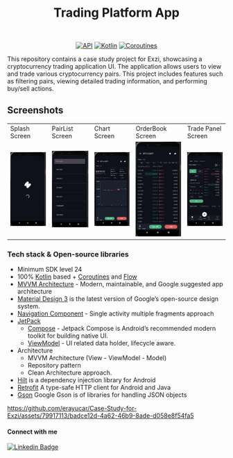 <h1 align="center">Trading Platform App</h1>
<p align="center">  
  </p>
</br>

<p align="center">
  <a href="https://android-arsenal.com/api?level=24"><img alt="API" src="https://img.shields.io/badge/API-24%2B-brightgreen.svg?style=flat"/></a>
  <a href="https://kotlinlang.org"><img alt="Kotlin" src="https://img.shields.io/badge/Kotlin-1.10.xxx-blue"/></a>
  <a href="https://developer.android.com/kotlin/coroutines"><img alt="Coroutines" src="https://img.shields.io/badge/Coroutines-Asynchronous-red"/></a>  
</p>
    <p>This repository contains a case study project for Exzi, showcasing a cryptocurrency trading application UI. The application allows users to view and trade various cryptocurrency pairs. This project includes features such as filtering pairs, viewing detailed trading information, and performing buy/sell actions.</p>

## Screenshots

<table>
    <tr>
    <td>Splash Screen</td>
    <td>PairList Screen</td>
    <td>Chart Screen</td>
    <td>OrderBook Screen</td>
    <td>Trade Panel Screen</td>

   </tr> 
  <tr>
    <td><img src="https://github.com/erayucar/Case-Study-for-Exzi/blob/main/Ekran%20Resmi%202024-05-31%2003.18.20.png"width="100%"></td>
    <td><img src="https://github.com/erayucar/Case-Study-for-Exzi/blob/main/Ekran%20Resmi%202024-05-31%2003.04.27.png" width="100%"></td>
    <td><img src="https://github.com/erayucar/Case-Study-for-Exzi/blob/main/Ekran%20Resmi%202024-05-31%2003.04.33.png" width="100%"></td>
    <td><img src="https://github.com/erayucar/Case-Study-for-Exzi/blob/main/Ekran%20Resmi%202024-05-31%2003.04.44.png" width="100%"></td>
    <td><img src="https://github.com/erayucar/Case-Study-for-Exzi/blob/main/Ekran%20Resmi%202024-05-31%2003.04.51.png" width="100%"></td>
   </tr>  
  </tr>
</table>

### Tech stack & Open-source libraries
- Minimum SDK level 24
- 100% [Kotlin](https://kotlinlang.org/) based + [Coroutines](https://github.com/Kotlin/kotlinx.coroutines) and [Flow](https://developer.android.com/kotlin/flow)
- [MVVM Architecture](https://developer.android.com/jetpack/guide) - Modern, maintainable, and Google suggested app architecture
- [Material Design 3](https://m3.material.io/) is the latest version of Google’s open-source design system.
- [Navigation Component](https://developer.android.com/guide/navigation) - Single activity multiple fragments approach
- [JetPack](https://developer.android.com/jetpack)
    - [Compose](https://developer.android.com/jetpack/compose) - Jetpack Compose is Android’s recommended modern toolkit for building native UI.
    - [ViewModel](https://developer.android.com/topic/libraries/architecture/viewmodel) - UI related data holder, lifecycle aware.
- Architecture
  - MVVM Architecture (View  - ViewModel - Model)
  - Repository pattern
  - Clean Architecture approach.
- [Hilt](https://developer.android.com/training/dependency-injection/hilt-android) is a dependency injection library for Android
- [Retrofit](https://square.github.io/retrofit/) A type-safe HTTP client for Android and Java
- [Gson](https://github.com/google/gson) Google Gson is of libraries for handling JSON objects



https://github.com/erayucar/Case-Study-for-Exzi/assets/79917113/badce12d-4a62-46b9-8ade-d058e8f54fa5




#### Connect with me

[![Linkedin Badge](https://img.shields.io/badge/-Linkedin-6B84BB?style=quare&labelColor=6B84BB&logo=Linkedin&logoColor=white&link=link)](https://https://www.linkedin.com/in/hasanerayucar/) 
